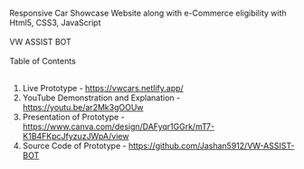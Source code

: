 Responsive Car Showcase Website along with e-Commerce eligibility with Html5, CSS3, JavaScript<br><br>
VW ASSIST BOT<br><br>
Table of Contents<br><br>
1. Live Prototype - https://vwcars.netlify.app/<br>
2. YouTube Demonstration and Explanation - https://youtu.be/ar2Mk3gOOUw<br>
3. Presentation of Prototype - https://www.canva.com/design/DAFyqr1GGrk/mT7-K1B4FKpcJfyzuzJWpA/view<br>
4. Source Code of Prototype - https://github.com/Jashan5912/VW-ASSIST-BOT<br>
